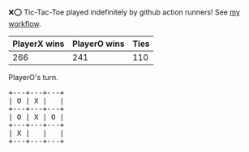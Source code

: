 :x::o: Tic-Tac-Toe played indefinitely by github action runners! See [my workflow](.github/workflows/play.yaml).

|PlayerX wins|PlayerO wins|Ties|
|-|-|-|
|266|241|110|

PlayerO's turn.

<pre>
+---+---+---+
| O | X |   |
+---+---+---+
| O | X | O |
+---+---+---+
| X |   |   |
+---+---+---+
</pre>